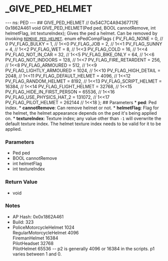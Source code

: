 # _GIVE_PED_HELMET

--- ns: PED --- ## GIVE_PED_HELMET  // 0x54C7C4A94367717E 0x1862A461 void GIVE_PED_HELMET(Ped ped, BOOL cannotRemove, int helmetFlag, int textureIndex);  Gives the ped a helmet. Can be removed by invoking [`REMOVE_PED_HELMET`](#_0xA7B2458D0AD6DED8).  enum ePedCompFlags { PV_FLAG_NONE                  = 0, // 0 PV_FLAG_BULKY                 = 1, // 1<<0 PV_FLAG_JOB                   = 2, // 1<<1 PV_FLAG_SUNNY                 = 4, // 1<<2 PV_FLAG_WET                   = 8, // 1<<3 PV_FLAG_COLD                  = 16, // 1<<4 PV_FLAG_NOT_IN_CAR            = 32, // 1<<5 PV_FLAG_BIKE_ONLY             = 64, // 1<<6 PV_FLAG_NOT_INDOORS           = 128, // 1<<7 PV_FLAG_FIRE_RETARDENT        = 256, // 1<<8 PV_FLAG_ARMOURED              = 512, // 1<<9 PV_FLAG_LIGHTLY_ARMOURED      = 1024, // 1<<10 PV_FLAG_HIGH_DETAIL           = 2048, // 1<<11 PV_FLAG_DEFAULT_HELMET        = 4096, // 1<<12 PV_FLAG_RANDOM_HELMET         = 8192, // 1<<13 PV_FLAG_SCRIPT_HELMET         = 16384, // 1<<14 PV_FLAG_FLIGHT_HELMET         = 32768, // 1<<15 PV_FLAG_HIDE_IN_FIRST_PERSON  = 65536, // 1<<16 PV_FLAG_USE_PHYSICS_HAT_2     = 131072, // 1<<17 PV_FLAG_PILOT_HELMET          = 262144 // 1<<18 };  ## Parameters * **ped**: Ped index. * **cannotRemove**: Can remove helmet or not. * **helmetFlag**: Flag for the helmet, the helmet appearance depends on the ped it's being applied on. * **textureIndex**: Texture index; any value other than `-1` will overwrite the default texture index. The helmet texture index needs to be valid for it to be applied.

### Parameters
* Ped ped
* BOOL cannotRemove
* int helmetFlag
* int textureIndex

### Return Value
* void

### Notes
* AP Hash: 0x0x1862A461
* Build: 323
* PoliceMotorcycleHelmet   1024    
RegularMotorcycleHelmet   4096    
FiremanHelmet 16384   
PilotHeadset  32768   
PilotHelmet   65536
--
p2 is generally 4096 or 16384 in the scripts. p1 varies between 1 and 0.

